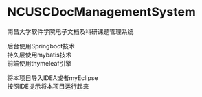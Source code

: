 # NCUSCDocManagementSystem
南昌大学软件学院电子文档及科研课题管理系统

  
后台使用Springboot技术  
持久层使用mybatis技术  
前端使用thymeleaf引擎

将本项目导入IDEA或者myEclipse  
按照IDE提示将本项目运行起来
